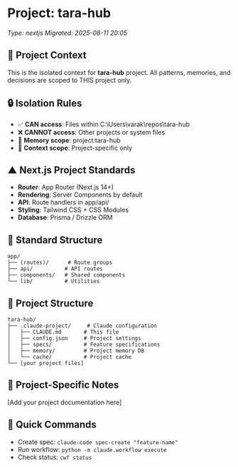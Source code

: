# Project: tara-hub
*Type: nextjs*
*Migrated: 2025-08-11 20:05*

## 🎯 Project Context
This is the isolated context for **tara-hub** project.
All patterns, memories, and decisions are scoped to THIS project only.

## 🔒 Isolation Rules
- ✅ **CAN access**: Files within C:\Users\varak\repos\tara-hub
- ❌ **CANNOT access**: Other projects or system files
- 📝 **Memory scope**: project:tara-hub
- 🧠 **Context scope**: Project-specific only


## ▲ Next.js Project Standards
- **Router**: App Router (Next.js 14+)
- **Rendering**: Server Components by default
- **API**: Route handlers in app/api/
- **Styling**: Tailwind CSS + CSS Modules
- **Database**: Prisma / Drizzle ORM

## 📂 Standard Structure
```
app/
├── (routes)/      # Route groups
├── api/          # API routes
├── components/   # Shared components
└── lib/          # Utilities
```

## 📁 Project Structure
```
tara-hub/
├── .claude-project/     # Claude configuration
│   ├── CLAUDE.md       # This file
│   ├── config.json     # Project settings
│   ├── specs/          # Feature specifications
│   ├── memory/         # Project memory DB
│   └── cache/          # Project cache
└── [your project files]
```

## 📝 Project-Specific Notes
[Add your project documentation here]

## 🚀 Quick Commands
- Create spec: `claude-code spec-create "feature-name"`
- Run workflow: `python -m claude.workflow execute`
- Check status: `cwf status`
